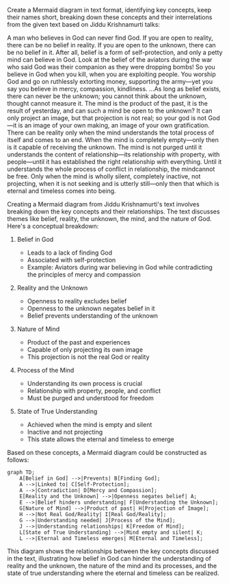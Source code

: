 Create a Mermaid diagram in text format, identifying key concepts, keep their names short,  breaking down these concepts  and their interrelations from the given text based on Jiddu Krishnamurti talks:

A man who believes in God can never find God. If you are open to reality, there can be no belief in reality. If you are open to the unknown, there can be no belief in it. After all, belief is a form of self-protection, and only a petty mind can believe in God. Look at the belief of the aviators during the war who said God was their companion as they were dropping bombs! So you believe in God when you kill, when you are exploiting people. You worship God and go on ruthlessly extorting money, supporting the army—yet you say you believe in mercy, compassion, kindliness. ...As long as belief exists, there can never be the unknown; you cannot think about the unknown, thought cannot measure it. The mind is the product of the past, it is the result of yesterday, and can such a mind be open to the unknown? It can only project an image, but that projection is not real; so your god is not God—it is an image of your own making, an image of your own gratification. There can be reality only when the mind understands the total process of itself and comes to an end. When the mind is completely empty—only then is it capable of receiving the unknown. The mind is not purged until it understands the content of relationship—its relationship with property, with people—until it has established the right relationship with everything. Until it understands the whole process of conflict in relationship, the mindcannot be free. Only when the mind is wholly silent, completely inactive, not projecting, when it is not seeking and is utterly still—only then that which is eternal and timeless comes into being.

Creating a Mermaid diagram from Jiddu Krishnamurti's text involves breaking down the key concepts and their relationships. The text discusses themes like belief, reality, the unknown, the mind, and the nature of God. Here's a conceptual breakdown:

1. Belief in God
   - Leads to a lack of finding God
   - Associated with self-protection
   - Example: Aviators during war believing in God while contradicting the principles of mercy and compassion

2. Reality and the Unknown
   - Openness to reality excludes belief
   - Openness to the unknown negates belief in it
   - Belief prevents understanding of the unknown

3. Nature of Mind
   - Product of the past and experiences
   - Capable of only projecting its own image
   - This projection is not the real God or reality

4. Process of the Mind
   - Understanding its own process is crucial
   - Relationship with property, people, and conflict
   - Must be purged and understood for freedom

5. State of True Understanding
   - Achieved when the mind is empty and silent
   - Inactive and not projecting
   - This state allows the eternal and timeless to emerge

Based on these concepts, a Mermaid diagram could be constructed as follows:

```mermaid
graph TD;
    A[Belief in God] -->|Prevents| B[Finding God];
    A -->|Linked to| C[Self-Protection];
    A -->|Contradiction| D[Mercy and Compassion];
    E[Reality and the Unknown] -->|Openness negates belief| A;
    E -->|Belief hinders understanding| F[Understanding the Unknown];
    G[Nature of Mind] -->|Product of past| H[Projection of Image];
    H -->|Not Real God/Reality| I[Real God/Reality];
    G -->|Understanding needed| J[Process of the Mind];
    J -->|Understanding relationships| K[Freedom of Mind];
    L[State of True Understanding] -->|Mind empty and silent| K;
    L -->|Eternal and Timeless emerges| M[Eternal and Timeless];
```

This diagram shows the relationships between the key concepts discussed in the text, illustrating how belief in God can hinder the understanding of reality and the unknown, the nature of the mind and its processes, and the state of true understanding where the eternal and timeless can be realized.
